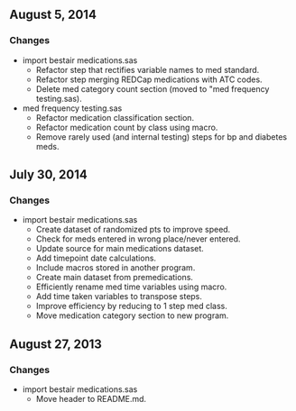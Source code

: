## August 5, 2014

### Changes

  - import bestair medications.sas
    - Refactor step that rectifies variable names to med standard.
    - Refactor step merging REDCap medications with ATC codes.
    - Delete med category count section (moved to "med frequency testing.sas).
  - med frequency testing.sas
    - Refactor medication classification section.
    - Refactor medication count by class using macro.
    - Remove rarely used (and internal testing) steps for bp and diabetes meds.



## July 30, 2014

### Changes

  - import bestair medications.sas
    - Create dataset of randomized pts to improve speed.
    - Check for meds entered in wrong place/never entered.
    - Update source for main medications dataset.
    - Add timepoint date calculations.
    - Include macros stored in another program.
    - Create main dataset from premedications.
    - Efficiently rename med time variables using macro.
    - Add time taken variables to transpose steps.
    - Improve efficiency by reducing to 1 step med class.
    - Move medication category section to new program.

## August 27, 2013

### Changes

  - import bestair medications.sas
    - Move header to README.md.
